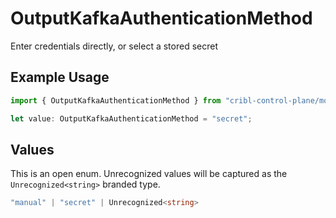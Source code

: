 # OutputKafkaAuthenticationMethod

Enter credentials directly, or select a stored secret

## Example Usage

```typescript
import { OutputKafkaAuthenticationMethod } from "cribl-control-plane/models";

let value: OutputKafkaAuthenticationMethod = "secret";
```

## Values

This is an open enum. Unrecognized values will be captured as the `Unrecognized<string>` branded type.

```typescript
"manual" | "secret" | Unrecognized<string>
```
